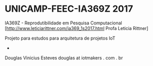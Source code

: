 # UNICAMP-FEEC-IA369Z 2017
IA369Z - Reprodutibilidade em Pesquisa Computacional
[http://www.leticiarittner.com/ia369_1s2017.html Profa Leticia Rittner]

Projeto para estudos para arquitetura de projetos IoT



-
Douglas Vinicius Esteves douglas at iotmakers . com . br
